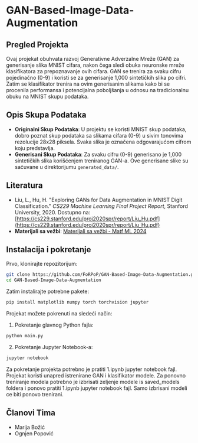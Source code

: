 ﻿# GAN-Based-Image-Data-Augmentation

## Pregled Projekta
Ovaj projekat obuhvata razvoj Generativne Adverzalne Mreže (GAN) za generisanje slika MNIST cifara, nakon čega sledi obuka neuronske mreže klasifikatora za prepoznavanje ovih cifara. GAN se trenira za svaku cifru pojedinačno (0-9) i koristi se za generisanje 1,000 sintetičkih slika po cifri. Zatim se klasifikator trenira na ovim generisanim slikama kako bi se procenila performansa i potencijalna poboljšanja u odnosu na tradicionalnu obuku na MNIST skupu podataka.

## Opis Skupa Podataka
- **Originalni Skup Podataka**: U projektu se koristi MNIST skup podataka, dobro poznat skup podataka sa slikama cifara (0-9) u sivim tonovima rezolucije 28x28 piksela. Svaka slika je označena odgovarajućom cifrom koju predstavlja.
- **Generisani Skup Podataka**: Za svaku cifru (0-9) generisano je 1,000 sintetičkih slika korišćenjem treniranog GAN-a. Ove generisane slike su sačuvane u direktorijumu `generated_data/`.

## Literatura
-  Liu, L., Hu, H. "Exploring GANs for Data Augmentation in MNIST Digit Classification." *CS229 Machine Learning Final Project Report*, Stanford University, 2020. Dostupno na: [https://cs229.stanford.edu/proj2020spr/report/Liu_Hu.pdf](https://cs229.stanford.edu/proj2020spr/report/Liu_Hu.pdf)
- **Materijali sa vežbi**: [Materijali sa vežbi - Matf ML 2024](https://github.com/matf-ml/materijali-sa-vezbi-2024)

## Instalacija i pokretanje
Prvo, klonirajte repozitorijum:

```bash
git clone https://github.com/FoRPoP/GAN-Based-Image-Data-Augmentation.git
cd GAN-Based-Image-Data-Augmentation 
```

Zatim instalirajte potrebne pakete:

```bash
pip install matplotlib numpy torch torchvision jupyter 
```
Projekat možete pokrenuti na sledeći način:
1. Pokretanje glavnog Python fajla:
```bash
python main.py
```
2. Pokretanje Jupyter Notebook-a:
```bash
jupyter notebook
```
Za pokretanje projekta potrebno je pratiti 1.ipynb jupyter notebook fajl.
Projekat koristi unapred istrenirane GAN i klasifikator modele.
Za ponovno treniranje modela potrebno je izbrisati zeljenje modele is saved_models foldera i ponovo pratiti 1.ipynb jupyter notebook fajl. Samo izbrisani modeli ce biti ponovo trenirani.
## Članovi Tima
- Marija Božić
- Ognjen Popović

